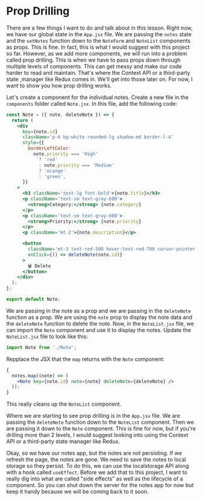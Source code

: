 # Prop Drilling

There are a few things I want to do and talk about in this lesson. Right now, we have our global state in the `App.jsx` file. We are passing the `notes` state and the `setNotes` function down to the `NoteForm` and `NoteList` components as props. This is fine. In fact, this is what I would suggest with this project so far. However, as we add more components, we will run into a problem called prop drilling. This is when we have to pass props down through multiple levels of components. This can get messy and make our code harder to read and maintain. That's where the Context API or a third-party state ,manager like Redux comes in. We'll get into those later on. For now, I want to show you how prop drilling works.

Let's create a component for the individual notes. Create a new file in the `components` folder called `Note.jsx`. In this file, add the following code:

```jsx
const Note = ({ note, deleteNote }) => {
  return (
    <div
      key={note.id}
      className='p-4 bg-white rounded-lg shadow-md border-l-4'
      style={{
        borderLeftColor:
          note.priority === 'High'
            ? 'red'
            : note.priority === 'Medium'
            ? 'orange'
            : 'green',
      }}
    >
      <h3 className='text-lg font-bold'>{note.title}</h3>
      <p className='text-sm text-gray-600'>
        <strong>Category:</strong> {note.category}
      </p>
      <p className='text-sm text-gray-600'>
        <strong>Priority:</strong> {note.priority}
      </p>
      <p className='mt-2'>{note.description}</p>

      <button
        className='mt-3 text-red-500 hover:text-red-700 cursor-pointer transition'
        onClick={() => deleteNote(note.id)}
      >
        🗑 Delete
      </button>
    </div>
  );
};

export default Note;
```

We are passing in the note as a prop and we are passing in the `deleteNote` function as a prop. We are using the `note` prop to display the note data and the `deleteNote` function to delete the note. Now, in the `NoteList.jsx` file, we can import the `Note` component and use it to display the notes. Update the `NoteList.jsx` file to look like this:

```jsx
import Note from './Note';
```

Repplace the JSX that the `map` returns with the `Note` component:

```jsx
{
  notes.map((note) => (
    <Note key={note.id} note={note} deleteNote={deleteNote} />
  ));
}
```

This really cleans up the `NoteList` component.

Where we are starting to see prop drilling is in the `App.jsx` file. We are passing the `deleteNote` function down to the `NoteList` component. Then we are passing it down to the `Note` component. This is fine for now, but if you're drilling more than 2 levels, I would suggest looking into using the Context API or a third-party state manager like Redux.

Okay, so we have our notes app, but the notes are not persisting. If we refresh the page, the notes are gone. We need to save the notes to local storage so they persist. To do this, we can use the localstorage API along with a hook called `useEffect`. Before we add that to this project, I want to really dig into what are called "side effects" as well as the lifecycle of a component. So you can shut down the server for the notes app for now but keep it handy because we will be coming back to it soon.

